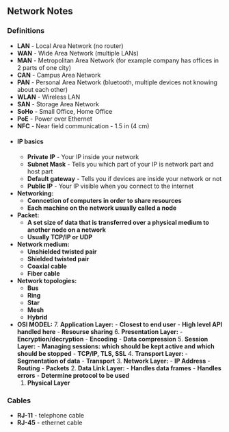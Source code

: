 ## Network Notes

### Definitions
- **LAN** - Local Area Network (no router)
- **WAN** - Wide Area Network (multiple LANs)
- **MAN** - Metropolitan Area Network (for example company has offices in 2 parts of one city)
- **CAN** - Campus Area Network
- **PAN** - Personal Area Network (bluetooth, multiple devices not knowing about each other)
- **WLAN** - Wireless LAN
- **SAN** - Storage Area Network
- **SoHo** - Small Office, Home Office
- **PoE** - Power over Ethernet
- **NFC** - Near field communication - 1.5 in (4 cm)
- #### IP basics
    - **Private IP** - Your IP inside your network
    - **Subnet Mask** - Tells you which part of your IP is network part and host part
    - **Default gateway** - Tells you if devices are inside your network or not
    - **Public IP** - Your IP visible when you connect to the internet
- **Networking:**
    - **Conncetion of computers in order to share resources**
    - **Each machine on the network usually called a node**
- **Packet:**
    - **A set size of data that is transferred over a physical medium to another node on a network**
    - **Usually TCP/IP or UDP**
- **Network medium:**
    - **Unshielded twisted pair**
    - **Shielded twisted pair**
    - **Coaxial cable**
    - **Fiber cable**
- **Network topologies:**
    - **Bus**
    - **Ring**
    - **Star**
    - **Mesh**
    - **Hybrid**
- **OSI MODEL:**
    7. **Application Layer:**
        - **Closest to end user**
        - **High level API handled here**
        - **Resourse sharing**
    6. **Presentation Layer:**
        - **Encryption/decryption**
        - **Encoding**
        - **Data compression**
    5. **Session Layer:**
        - **Managing sessions: which should be kept active and which should be stopped**
        - **TCP/IP, TLS, SSL**
    4. **Transport Layer:**
        - **Segmentation of data**
        - **Transport**
    3. **Network Layer:**
        - **IP Address**
        - **Routing**
        - **Packets**
    2. **Data Link Layer:**
        - **Handles data frames**
        - **Handles errors**
        - **Determine protocol to be used**
    1. **Physical Layer**
### Cables
- **RJ-11** - telephone cable
- **RJ-45** - ethernet cable
